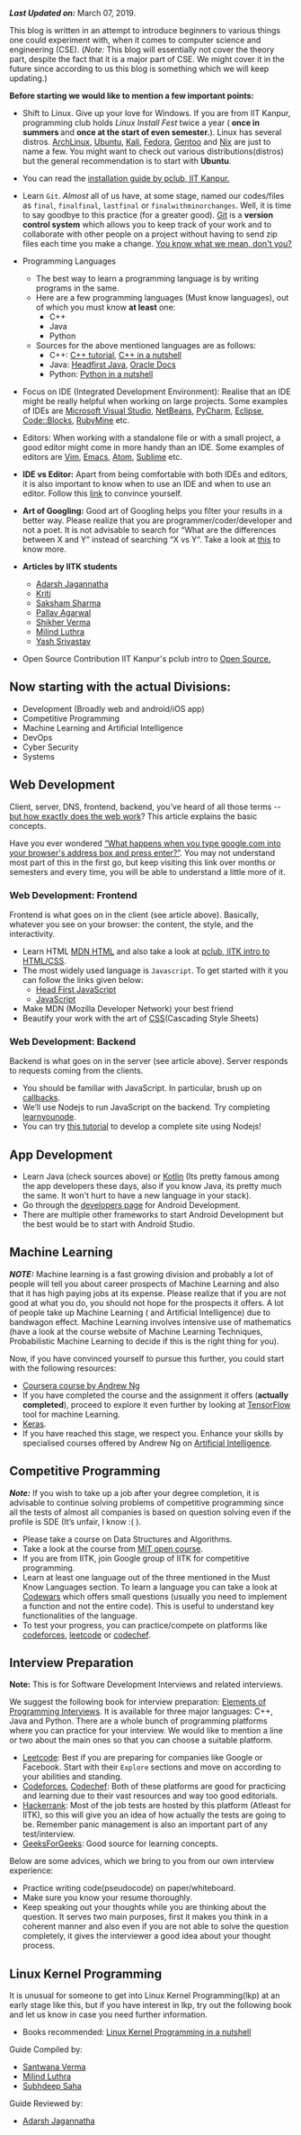 <strong><em>Last Updated on:</em></strong> March 07, 2019.


This blog is written in an attempt to introduce beginners to various
things one could experiment with, when it comes to computer science and
engineering (CSE). (<em>Note:</em> This blog will essentially not cover the
theory part, despite the fact that it is a major part of CSE.
We might cover it in the future since according to us this blog is
something which we will keep updating.)

<b>Before starting we would like to mention a few important points:</b>

* Shift to Linux. Give up your love for Windows. If you are from IIT
	Kanpur, programming club holds <em>Linux Install Fest</em> twice a year (<b> once in summers </b> and <b> once at the start of even semester.</b>).
	Linux has several distros. [ArchLinux](https://www.ubuntu.com/), [Ubuntu](https://www.ubuntu.com/), [Kali](https://www.kali.org/), [Fedora](https://getfedora.org/),
	[Gentoo](https://www.gentoo.org/) and [Nix](https://nixos.org/) are just to name a few. You might want
	to check out various distributions(distros) but the
	general recommendation is to start with <b>Ubuntu</b>.
* You can read the [installation guide by pclub, IIT Kanpur.](http://pclub.in/installfest17/2017/01/06/installfest.html)
* Learn `Git`. <em>Almost</em> all of us have, at some stage, named our
	codes/files as `final`, `finalfinal`, `lastfinal` or
	`finalwithminorchanges`. Well, it is time to say goodbye to this
	practice (for a greater good). [Git](https://git-scm.com/) is a <b>version control
	system</b> which allows you to keep track of your work and to collaborate with other people on a project without having to
	send zip files each time you make a change.
	[You know what we mean, don't you?](https://i.redd.it/05b6u19pseoz.png)
* Programming Languages
	* The best way to learn a programming language is by writing programs in the same.
	* Here are a few programming languages (Must know languages), out of which you must know
		<b>at least</b> one:
		* C++
		* Java
		* Python
	* Sources for the above mentioned languages are as follows:
		* C++: [C++ tutorial](http://www.cplusplus.com/doc/tutorial/), [C++ in a nutshell](http://shop.oreilly.com/product/9780596002985.do)
		* Java: [Headfirst Java](https://www.oreilly.com/library/view/head-first-java/0596009208/), [Oracle Docs](https://docs.oracle.com/javase/tutorial/)
		* Python: [Python in a nutshell](http://shop.oreilly.com/product/9780596001889.do)
* Focus on IDE (Integrated Development Environment): Realise that an IDE
	might be really helpful when working on large projects. Some examples of
	IDEs are [Microsoft Visual Studio](https://visualstudio.microsoft.com/), [NetBeans](https://netbeans.org/), [PyCharm](https://www.jetbrains.com/pycharm/), [Eclipse](https://eclipse.org),
	[Code::Blocks](http://www.codeblocks.org/), [RubyMine](https://www.jetbrains.com/ruby/) etc.
* Editors: When working with a standalone file or with a small project, a
	good editor might come in more handy than an IDE. Some examples of
	editors are
	[Vim](https://www.vim.org/), [Emacs](https://www.gnu.org/software/emacs/), [Atom](https://atom.io/), [Sublime](https://www.sublimetext.com/) etc.
* <b>IDE vs Editor:</b> Apart from being comfortable with both IDEs and
	editors, it is also important to know when to use an IDE and when to
	use an editor. Follow this [link](https://spin.atomicobject.com/2015/12/22/ide-vs-text-editor/) to convince yourself.
* <b>Art of Googling:</b> Good art of Googling helps you filter your results in a better way. Please realize that you are programmer/coder/developer and not a poet. It is not advisable to search for “What are the differences between X and Y” instead of searching “X vs Y”. Take a look at [this](https://support.google.com/websearch/answer/2466433) to know more.
* <b>Articles by IITK students</b>
	* [Adarsh Jagannatha](https://hackmaster.in/blog/)
	* [Kriti](https://kritij16.wordpress.com/category/computer-science/)
	* [Saksham Sharma](https://sakshamsharma.com/)
	* [Pallav Agarwal](https://www.varstack.com/)
	* [Shikher Verma](http://shikherverma.com/blog/)
	* [Milind Luthra](http://blog.milindl.org/)
	* [Yash Srivastav](https://yashsriv.org/blog)

* Open Source Contribution
	IIT Kanpur's pclub intro to [Open Source.](https://docs.google.com/presentation/d/1KfPetssdOhPiIsDBf_e_IT6HZOPrLMqAPAVzTzAAClg/edit?usp=sharing)

## Now starting with the actual Divisions:

* Development (Broadly web and android/iOS app)
* Competitive Programming
* Machine Learning and Artificial Intelligence
* DevOps
* Cyber Security
* Systems

## Web Development

Client, server, DNS, frontend, backend, you’ve heard of all those terms -- [but how exactly does the web work](https://developer.mozilla.org/en-US/docs/Learn/Getting_started_with_the_web/How_the_Web_works)? This article explains the basic concepts.

Have you ever wondered [“What happens when you type google.com into your browser's address box and press enter?”](https://github.com/alex/what-happens-when). You may not understand most part of this in the first go, but keep visiting this link over months or semesters and every time, you will be able to understand a little more of it.

### Web Development: Frontend

Frontend is what goes on in the client (see article above). Basically, whatever you see on your browser: the content, the style, and the interactivity.

* Learn HTML [MDN HTML](https://developer.mozilla.org/en-US/docs/Learn/HTML) and also take a look at [pclub, IITK intro to HTML/CSS](https://docs.google.com/presentation/d/1X954pXQTwFQpuHGjTU952-1uwwMtRvo4nHUM6xQUosg/edit#slide=id.p).
* The most widely used language is `Javascript`. To get started with it you can follow the links given below:
	* [Head First JavaScript](https://www.oreilly.com/library/view/head-first-javascript/9781449340124/)
	* [JavaScript](https://developer.mozilla.org/en-US/docs/Web/JavaScript/Guide)
* Make MDN (Mozilla Developer Network) your best friend
* Beautify your work with the art of [CSS](https://html.com/css/)(Cascading Style Sheets)

### Web Development: Backend

Backend is what goes on in the server (see article above). Server responds to requests coming from the clients.
* You should be familiar with JavaScript. In particular, brush up on [callbacks](https://codeburst.io/javascript-what-the-heck-is-a-callback-aba4da2deced?gi=fecf64f018ae).
* We’ll use Nodejs to run JavaScript on the backend. Try completing [learnyounode](https://github.com/workshopper/learnyounode).
* You can try [this tutorial](https://developer.mozilla.org/en-US/docs/Learn/Server-side/Express_Nodejs) to develop a complete site using Nodejs!

## App Development

* Learn Java (check sources above) or [Kotlin](https://kotlinlang.org) (Its pretty famous among the app developers these
	days, also if you know Java, its pretty much the same. It won't hurt
	to have a new language in your stack).
* Go through the [developers page](https://developer.android.com/) for Android Development.
* There are multiple other frameworks to start Android Development but
	the best would be to start with Android Studio.

## Machine Learning

<b><em>NOTE:</em></b> Machine learning is a fast growing division and probably a lot of people will tell you about career prospects of Machine Learning and also that it has high paying jobs at its expense. Please realize that if you are not good at what you do, you should not hope for the prospects it offers. A lot of people take up Machine Learning ( and Artificial Intelligence) due to bandwagon effect. Machine Learning involves intensive use of mathematics (have a look at the course website of Machine Learning Techniques, Probabilistic Machine Learning to decide if this is the right thing for you).

Now, if you have convinced yourself to pursue this further, you could
start with the following resources:

* [Coursera course by Andrew Ng](https://www.coursera.org/learn/machine-learning)
* If you have completed the course and the assignment it offers
	(<b>actually completed</b>), proceed to explore it even further by looking
	at [TensorFlow](https://www.tensorflow.org/get_started/) tool for machine Learning.
* [Keras](https://keras.io).
* If you have reached this stage, we respect you. Enhance your skills by specialised courses offered by Andrew Ng on [Artificial Intelligence](https://www.deeplearning.ai).

## Competitive Programming

<b><em>Note:</em></b> If you wish to take up a job after your degree completion, it is advisable to continue solving problems of competitive programming since all the tests of almost all companies is based on question solving even if the profile is SDE (It’s unfair, I know :( ).

* Please take a course on Data Structures and Algorithms.
* Take a look at the course from [MIT open course](https://ocw.mit.edu/courses/electrical-engineering-and-computer-science/6-006-introduction-to-algorithms-fall-2011/).
* If you are from IITK, join Google group of IITK for competitive programming.
* Learn at least one language out of the three mentioned in the Must Know Languages section. To learn a language you can take a look at [Codewars](https://www.codewars.com/dashboard) which offers small questions (usually you need to implement a function and not the entire code). This is useful to understand key functionalities of the language.
* To test your progress, you can practice/compete on platforms like
	[codeforces](https://codeforces.com/), [leetcode](https://leetcode.com/) or [codechef](https://www.codechef.com/).

## Interview Preparation
<b>Note:</b> This is for Software Development Interviews and related interviews.

We suggest the following book for interview preparation: [Elements of
Programming Interviews](https://www.amazon.in/Elements-Programming-Interviews-Insiders-Guide/dp/1479274836). It is available for three major languages: C++, Java and Python.
There are a whole bunch of programming platforms where you can practice
for your interview. We would like to mention a line or two about the main
ones so that you can choose a suitable platform.
* [Leetcode](https://leetcode.com/): Best if you are preparing for
	companies like Google or Facebook. Start with their `Explore`
	sections and move on according to your abilities and standing.
* [Codeforces](https://codeforces.com/), [Codechef](https://www.codechef.com/): Both of these platforms are good for
	practicing and learning due to their vast resources and way too good
	editorials.
* [Hackerrank](https://www.hackerrank.com/): Most of the job tests are hosted by this platform
	(Atleast for IITK), so this will give you an idea of how actually
	the tests are going to be. Remember panic management is also an
	important part of any test/interview.
* [GeeksForGeeks](https://www.geeksforgeeks.org/): Good source for
	learning concepts.

Below are some advices, which we bring to you from our own interview
experience:
* Practice writing code(pseudocode) on paper/whiteboard.
* Make sure you know your resume thoroughly.
* Keep speaking out your thoughts while you are thinking about the
	question. It serves two main purposes, first it makes you think in a
	coherent manner and also even if you are not able to solve the question
	completely, it gives the interviewer a good idea about your thought
	process.

## Linux Kernel Programming

It is unusual for someone to get into Linux Kernel Programming(lkp) at an
early stage like this, but if you have interest in lkp, try out the
following book and let us know in case you need further information.
* Books recommended: [Linux Kernel Programming in a nutshell](http://www.kroah.com/lkn/)


Guide Compiled by:
* [Santwana Verma](https://santwana.org/)
* [Milind Luthra](http://milindl.org/)
* [Subhdeep Saha](https://subhdeep.org/)

Guide Reviewed by:
* [Adarsh Jagannatha](https://hackmaster.in/blog/about/)
